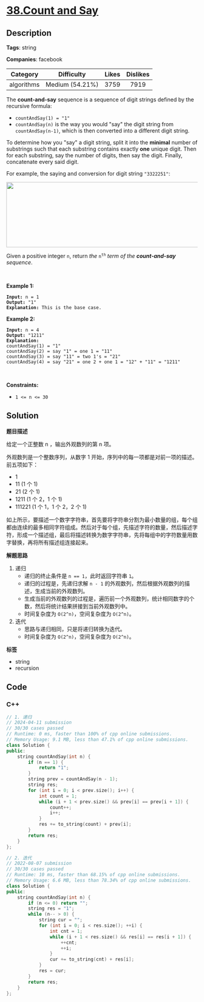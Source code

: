 # [38.Count and Say](https://leetcode.com/problems/count-and-say/description/)

## Description

**Tags**: string

**Companies**: facebook

|  Category  |   Difficulty    | Likes | Dislikes |
| :--------: | :-------------: | :---: | :------: |
| algorithms | Medium (54.21%) | 3759  |   7919   |

<p>The <strong>count-and-say</strong> sequence is a sequence of digit strings defined by the recursive formula:</p>
<ul>
  <li><code>countAndSay(1) = &quot;1&quot;</code></li>
  <li><code>countAndSay(n)</code> is the way you would &quot;say&quot; the digit string from <code>countAndSay(n-1)</code>, which is then converted into a different digit string.</li>
</ul>
<p>To determine how you &quot;say&quot; a digit string, split it into the <strong>minimal</strong> number of substrings such that each substring contains exactly <strong>one</strong> unique digit. Then for each substring, say the number of digits, then say the digit. Finally, concatenate every said digit.</p>
<p>For example, the saying and conversion for digit string <code>&quot;3322251&quot;</code>:</p>
<img alt="" src="https://assets.leetcode.com/uploads/2020/10/23/countandsay.jpg" style="width: 581px; height: 172px;" />
<p>Given a positive integer <code>n</code>, return <em>the </em><code>n<sup>th</sup></code><em> term of the <strong>count-and-say</strong> sequence</em>.</p>
<p>&nbsp;</p>
<p><strong class="example">Example 1:</strong></p>
<pre><code><strong>Input:</strong> n = 1
<strong>Output:</strong> &quot;1&quot;
<strong>Explanation:</strong> This is the base case.</code></pre>
<p><strong class="example">Example 2:</strong></p>
<pre><code><strong>Input:</strong> n = 4
<strong>Output:</strong> &quot;1211&quot;
<strong>Explanation:</strong>
countAndSay(1) = &quot;1&quot;
countAndSay(2) = say &quot;1&quot; = one 1 = &quot;11&quot;
countAndSay(3) = say &quot;11&quot; = two 1&#39;s = &quot;21&quot;
countAndSay(4) = say &quot;21&quot; = one 2 + one 1 = &quot;12&quot; + &quot;11&quot; = &quot;1211&quot;</code></pre>
<p>&nbsp;</p>
<p><strong>Constraints:</strong></p>
<ul>
  <li><code>1 &lt;= n &lt;= 30</code></li>
</ul>

## Solution

**题目描述**

给定一个正整数 n ，输出外观数列的第 n 项。

外观数列是一个整数序列，从数字 1 开始，序列中的每一项都是对前一项的描述。前五项如下：

- 1
- 11 (1 个 1)
- 21 (2 个 1)
- 1211 (1 个 2，1 个 1)
- 111221 (1 个 1，1 个 2，2 个 1)

如上所示，要描述一个数字字符串，首先要将字符串分割为最小数量的组，每个组都由连续的最多相同字符组成。然后对于每个组，先描述字符的数量，然后描述字符，形成一个描述组，最后将描述转换为数字字符串，先将每组中的字符数量用数字替换，再将所有描述组连接起来。

**解题思路**

1. 递归
   - 递归的终止条件是 `n == 1`，此时返回字符串 `1`。
   - 递归的过程是，先递归求解 `n - 1` 的外观数列，然后根据外观数列的描述，生成当前的外观数列。
   - 生成当前的外观数列的过程是，遍历前一个外观数列，统计相同数字的个数，然后将统计结果拼接到当前外观数列中。
   - 时间复杂度为 `O(2^n)`，空间复杂度为 `O(2^n)`。
2. 迭代
   - 思路与递归相同，只是将递归转换为迭代。
   - 时间复杂度为 `O(2^n)`，空间复杂度为 `O(2^n)`。

**标签**

- string
- recursion

<!-- code start -->
## Code

### C++

```cpp
// 1. 递归
// 2024-04-11 submission
// 30/30 cases passed
// Runtime: 0 ms, faster than 100% of cpp online submissions.
// Memory Usage: 9.1 MB, less than 47.1% of cpp online submissions.
class Solution {
public:
    string countAndSay(int n) {
        if (n == 1) {
            return "1";
        }
        string prev = countAndSay(n - 1);
        string res;
        for (int i = 0; i < prev.size(); i++) {
            int count = 1;
            while (i + 1 < prev.size() && prev[i] == prev[i + 1]) {
                count++;
                i++;
            }
            res += to_string(count) + prev[i];
        }
        return res;
    }
};
```

```cpp
// 2. 迭代
// 2022-08-07 submission
// 30/30 cases passed
// Runtime: 10 ms, faster than 68.15% of cpp online submissions.
// Memory Usage: 6.6 MB, less than 78.34% of cpp online submissions.
class Solution {
public:
    string countAndSay(int n) {
        if (n <= 0) return "";
        string res = "1";
        while (n-- > 0) {
            string cur = "";
            for (int i = 0; i < res.size(); ++i) {
                int cnt = 1;
                while (i + 1 < res.size() && res[i] == res[i + 1]) {
                    ++cnt;
                    ++i;
                }
                cur += to_string(cnt) + res[i];
            }
            res = cur;
        }
        return res;
    }
};
```

<!-- code end -->
